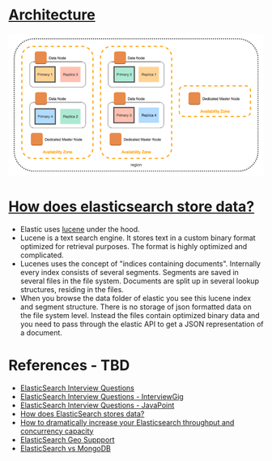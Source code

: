 
# [Architecture](https://res.cloudinary.com/practicaldev/image/fetch/s--pkQ3ztaH--/c_limit,f_auto,fl_progressive,q_auto,w_880/https://docs.aws.amazon.com/elasticsearch-service/latest/developerguide/images/za-2-az.png)
<img title="Design1" alt="Alt text" src="assests/design1.png">

# [How does elasticsearch store data?](https://stackoverflow.com/questions/57328151/how-does-elasticsearch-store-data)
- Elastic uses [lucene](https://lucene.apache.org/core/) under the hood.
- Lucene is a text search engine. It stores text in a custom binary format optimized for retrieval purposes. The format is highly optimized and complicated.
- Lucenes uses the concept of "indices containing documents". Internally every index consists of several segments. Segments are saved in several files in the file system. Documents are split up in several lookup structures, residing in the files.
- When you browse the data folder of elastic you see this lucene index and segment structure. There is no storage of json formatted data on the file system level. Instead the files contain optimized binary data and you need to pass through the elastic API to get a JSON representation of a document.

# References - TBD
- [ElasticSearch Interview Questions](https://www.guru99.com/elasticsearch-interview-questions.html)
- [ElasticSearch Interview Questions - InterviewGig](https://www.interviewgig.com/elastic-serach-interview-questions-and-answers/)
- [ElasticSearch Interview Questions - JavaPoint](https://www.javatpoint.com/elasticsearch-interview-questions)
- [How does ElasticSearch stores data?](https://stackoverflow.com/questions/57328151/how-does-elasticsearch-store-data)
- [How to dramatically increase your Elasticsearch throughput and concurrency capacity](https://medium.com/explorium-ai/how-to-dramatically-increase-your-elasticsearch-throughput-and-concurrency-capacity-c32d7bb02ac2)
- [ElasticSearch Geo Suppport](https://www.elastic.co/guide/en/elasticsearch/reference/current/query-dsl-geo-bounding-box-query.html)
- [ElasticSearch vs MongoDB](https://cloud.netapp.com/blog/cvo-blg-elasticsearch-vs-mongodb-6-key-differences)
